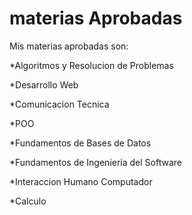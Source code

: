 materias Aprobadas
=======================

Mis materias aprobadas son:

*Algoritmos y Resolucion de Problemas

*Desarrollo Web

*Comunicacion Tecnica

*POO

*Fundamentos de Bases de Datos

*Fundamentos de Ingenieria del Software

*Interaccion Humano Computador

*Calculo

